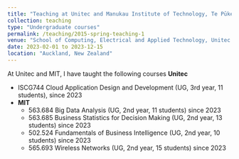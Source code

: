 ```yaml
---
title: "Teaching at Unitec and Manukau Institute of Technology, Te Pūkenga"
collection: teaching
type: "Undergraduate courses"
permalink: /teaching/2015-spring-teaching-1
venue: "School of Computing, Electrical and Applied Technology, Unitec and School of Digitial Technology, MIT"
date: 2023-02-01 to 2023-12-15 
location: "Auckland, New Zealand"
---
```


At Unitec and MIT, I have taught the following courses
**Unitec**
  - ISCG744 Cloud Application Design and Development (UG, 3rd year, 11 students), since 2023
- **MIT**
  - 563.684 Big Data Analysis (UG, 2nd year, 11 students) since 2023
  - 563.685 Business Statistics for Decision Making (UG, 2nd year, 13 students) since 2023
  - 502.524 Fundamentals of Business Intelligence (UG, 2nd year, 10 students) since 2023
  - 565.693 Wireless Networks (UG, 2nd year, 15 students) since 2023


